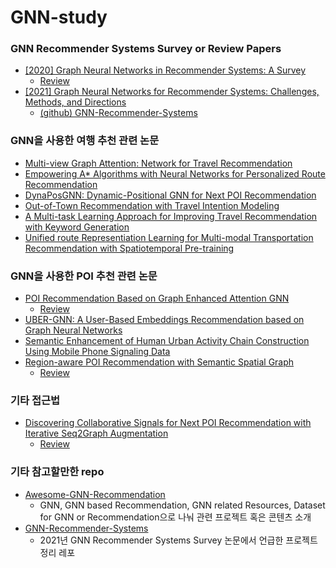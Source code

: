 # GNN-study

### **GNN Recommender Systems Survey or Review Papers**

- [[2020] Graph Neural Networks in Recommender Systems: A Survey](https://dl.acm.org/doi/pdf/10.1145/3535101?casa_token=2oWB_Q_spoYAAAAA:Bw-3o59oiGsZXZmSK5ACGVw8PnG9A-erdFSQoFwgLyXMzB1OH__ZrsuytpXgg_DBhLD2-TTXiqTI)
    - [Review](https://github.com/Feel-My-AlgoRhythm/GNN-study/blob/main/reviews/Graph%20Neural%20Networks%20in%20Recommender%20Systems%20-%20A%20Survey.md)
- [[2021] Graph Neural Networks for Recommender Systems: Challenges, Methods, and Directions](https://dl.acm.org/doi/pdf/10.1145/3488560.3501396?casa_token=e5HU4iCPu0cAAAAA:HAoEtPgrINqvQYTN7HfiX0mdJl6L49Bvg-N4EuX0ckOi7nY4nDJUPpqPWH7WMyNcXswKHcNaVl2d)
    - [(github) GNN-Recommender-Systems](https://github.com/tsinghua-fib-lab/GNN-Recommender-Systems)

### **GNN을 사용한 여행 추천 관련 논문**

- [Multi-view Graph Attention: Network for Travel Recommendation](https://www.sciencedirect.com/science/article/pii/S0957417421015402?casa_token=115t001FQHMAAAAA:NbbnO5pZdSgaCJezFl7u0nuSomc_r18c9KD93HXcJU4ZIiI1pFN7KjumM6eCJ8PvBzwvmKtyXQ)
- [Empowering A* Algorithms with Neural Networks for Personalized Route Recommendation](https://dl.acm.org/doi/pdf/10.1145/3292500.3330824?casa_token=qhCpMq-jIz4AAAAA:ETCcpO6u0FnFJpH-y3tKZzZc3mY6Mb7WNAVkLGKzRvabd1ArykzF_WpObB-gF-aK6nFPfvivOwlG)
- [DynaPosGNN: Dynamic-Positional GNN for Next POI Recommendation](https://ieeexplore.ieee.org/stamp/stamp.jsp?arnumber=9680032&casa_token=652vBfnUYOkAAAAA:C7O5Wfn3ffLCnLIQIj29CqPzRIp4uxKOhoqeH8fpK0UG1gBEOl_Wr0A_KdGxbyPjwce3FwYy&tag=1)
- [Out-of-Town Recommendation with Travel Intention Modeling](https://ojs.aaai.org/index.php/AAAI/article/view/16581/16388)
- [A Multi-task Learning Approach for Improving Travel Recommendation with Keyword Generation](https://www.sciencedirect.com/science/article/pii/S0950705121007838?casa_token=lnKdsxLDkMsAAAAA:lL_LMB5og9QcKmo51bwLYLC4t-dl7Pds2UFOAqYx4b5_cY9AbCXRWOil1SuqqyigyLMhT2L2JQ)
- [Unified route Representiation Learning for Multi-modal Transportation Recommendation with Spatiotemporal Pre-training](https://link.springer.com/article/10.1007/s00778-022-00748-y)

### **GNN을 사용한 POI 추천 관련 논문**

- [POI Recommendation Based on Graph Enhanced Attention GNN](https://ieeexplore.ieee.org/document/9642167)
    - [Review](https://github.com/Feel-My-AlgoRhythm/GNN-study/blob/main/reviews/POI%20Recommendation%20Based%20on%20Graph%20Enhanced%20Attention%20GNN.md)
- [UBER-GNN: A User-Based Embeddings Recommendation based on Graph Neural Networks](https://arxiv.org/abs/2008.02546)
- [Semantic Enhancement of Human Urban Activity Chain Construction Using Mobile Phone Signaling Data](https://www.mdpi.com/2220-9964/10/8/545/htm)
- [Region-aware POI Recommendation with Semantic Spatial Graph](https://doi.org/10.1109/CSCWD49262.2021.9437810)
    - [Review](https://github.com/Feel-My-AlgoRhythm/GNN-study/blob/main/reviews/Region-aware%20POI%20Recommendation%20with%20Semantic%20Spatial%20Graph.md)

### **기타 접근법**
- [Discovering Collaborative Signals for Next POI Recommendation with Iterative Seq2Graph Augmentation](https://arxiv.org/abs/2106.15814)
    - [Review](https://github.com/Feel-My-AlgoRhythm/GNN-study/blob/main/reviews/Discovering%20Collaborative%20Signals%20for%20Next%20POI%20Recommendation%20with%20Iterative%20Seq2Graph%20Augmentation.md)

### **기타 참고할만한 repo**

- [Awesome-GNN-Recommendation](https://github.com/Jhy1993/Awesome-GNN-Recommendation)
    - GNN, GNN based Recommendation, GNN related Resources, Dataset for GNN or Recommendation으로 나눠 관련 프로젝트 혹은 콘텐츠 소개
- [GNN-Recommender-Systems](https://github.com/tsinghua-fib-lab/GNN-Recommender-Systems)
    - 2021년 GNN Recommender Systems Survey 논문에서 언급한 프로젝트 정리 레포
